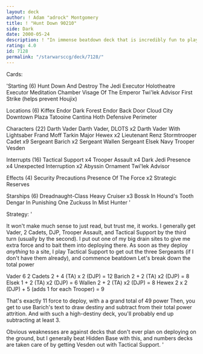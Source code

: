 ```yaml
---
layout: deck
author: ! Adam "adrock" Montgomery
title: ! "Hunt Down 90210"
side: Dark
date: 2000-05-24
description: ! "In immense beatdown deck that is incredibly fun to play with and not all that expensive to make.  Went undefeated at San Diego Open and Alderaan Regional."
rating: 4.0
id: 7128
permalink: "/starwarsccg/deck/7128/"
---
```

Cards: 

'Starting (6)
Hunt Down And Destroy The Jedi
Executor Holotheatre
Executor Meditation Chamber
Visage Of The Emperor
Twi'lek Advisor
First Strike (helps prevent Houjix)

Locations (6)
Kiffex
Endor Dark Forest
Endor Back Door
Cloud City Downtown Plaza
Tatooine Cantina
Hoth Defensive Perimeter

Characters (22)
Darth Vader
Darth Vader, DLOTS x2
Darth Vader With Lightsaber
Frand Moff Tarkin
Major Hewex x2
Lieutenant Renz
Stormtrooper Cadet x9
Sergeant Barich x2
Sergeant Wallen
Sergeant Elsek
Navy Trooper Vesden

Interrupts (16)
Tactical Support x4
Trooper Assault x4
Dark Jedi Presence x4
Unexpected Interruption x2
Abyssin Ornament
Twi'lek Advisor

Effects (4)
Security Precautions
Presence Of The Force x2
Strategic Reserves

Starships (6)
Dreadnaught-Class Heavy Cruiser x3
Bossk In Hound's Tooth
Dengar In Punishing One
Zuckuss In Mist Hunter '

Strategy: '

It won't make much sense to just read, but trust me, it works.  I
generally get Vader, 2 Cadets, DJP, Trooper Assault, and Tactical
Support by the third turn (usually by the second).  I put out one of my
big drain sites to give me extra force and to bait them into deploying
there.	As soon as they deploy *anything* to a site, I play Tactical
Support to get out the three Sergeants (if I don't have them already),
and commence beatdown	Let's break down the total power

Vader 6
2 Cadets 2 + 4 (TA) x 2 (DJP) = 12
Barich 2 + 2 (TA) x2 (DJP) = 8
Elsek 1 + 2 (TA) x2 (DJP) = 6
Wallen 2 + 2 (TA) x2 (DJP) = 8
Hewex 2 x 2 (DJP) + 5 (adds 1 for each Trooper) = 9

That's exactly 11 force to deploy, with a a grand total of 49 power
Then, you get to use Barich's text to draw destiny and subtract from
their total power attrition.  And with such a high-destiny deck, you'll
probably end up subtracting at least 3.

Obvious weaknesses are against decks that don't ever plan on deploying on the ground, but I generally beat Hidden Base with this, and numbers decks are taken care of by getting Vesden out with Tactical Support.
'
